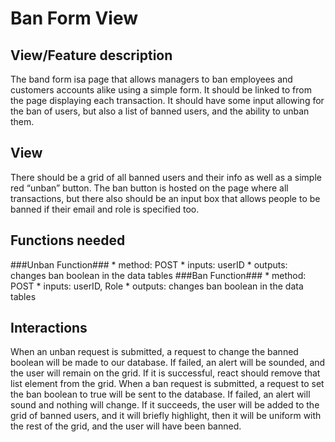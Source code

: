 # Ban Form View

## View/Feature description


The band form isa page that allows managers to ban employees and customers accounts alike using a simple form. It should be linked to from the page displaying each transaction. It should have some input allowing for the ban of users, but also a list of banned users, and the ability to unban them.

## View

There should be a grid of all banned users and their info as well as a simple red “unban” button. The ban button is hosted on the page where all transactions, but there also should be an input box that allows people to be banned if their email and role is specified too.

## Functions needed

###Unban Function###
	* method: POST
	* inputs: userID
	* outputs: changes ban boolean in the data tables
###Ban Function###
	* method: POST
	* inputs: userID, Role
	* outputs: changes ban boolean in the data tables

## Interactions

When an unban request is submitted, a request to change the banned boolean will be made to our database. If failed, an alert will be sounded, and the user will remain on the grid. If it is successful, react should remove that list element from the grid. When a ban request is submitted, a request to set the ban boolean to true will be sent to the database. If failed, an alert will sound and nothing will change. If it succeeds, the user will be added to the grid of banned users, and it will briefly highlight, then it will be uniform with the rest of the grid, and the user will have been banned.
